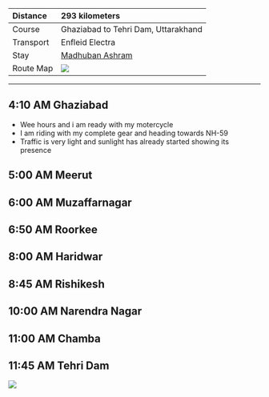 | Distance | 293 kilometers |
| :--- | :--- |
| Course | Ghaziabad to Tehri Dam, Uttarakhand |
| Transport | Enfleid Electra |
| Stay | [Madhuban Ashram](http://www.madhubanashram.org)|
| Route Map |![](https://github.com/inbravo/travel/blob/master/september-2017/images/t/route-map.jpg)|

---

##  4:10 AM Ghaziabad
*	Wee hours and i am ready with my motercycle
*	I am riding with my complete gear and heading towards NH-59
*	Traffic is very light and sunlight has already started showing its presence

##  5:00 AM Meerut

##  6:00 AM Muzaffarnagar

##  6:50 AM Roorkee

##  8:00 AM Haridwar

##  8:45 AM Rishikesh

##  10:00 AM Narendra Nagar

##  11:00 AM Chamba

##  11:45 AM Tehri Dam


![](https://github.com/inbravo/travel/blob/master/august-2017/images/t/)








